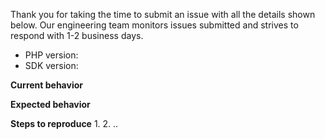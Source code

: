 Thank you for taking the time to submit an issue with all the details shown below.  Our engineering team monitors issues submitted and strives to respond with 1-2 business days.

* PHP version: 
* SDK version:

**Current behavior**


**Expected behavior**


**Steps to reproduce**
1. 
2.
..
